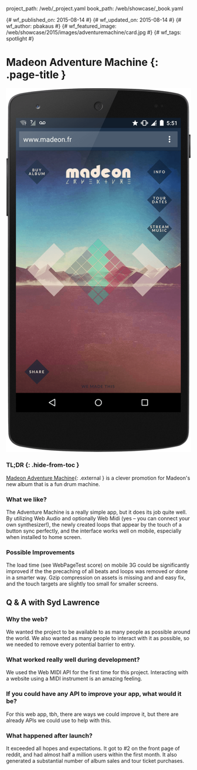 project_path: /web/_project.yaml book_path: /web/showcase/_book.yaml

{# wf_published_on: 2015-08-14 #} {# wf_updated_on: 2015-08-14 #} {# wf_author: pbakaus #} {# wf_featured_image: /web/showcase/2015/images/adventuremachine/card.jpg #} {# wf_tags: spotlight #}

# Madeon Adventure Machine {: .page-title }

<img src="images/adventuremachine/screenshot.png" class="attempt-right" />

### TL;DR {: .hide-from-toc }

[Madeon Adventure Machine](http://www.madeon.fr/adventuremachine/){: .external } is a clever promotion for Madeon's new album that is a fun drum machine.

### What we like?

The Adventure Machine is a really simple app, but it does its job quite well. By utilizing Web Audio and optionally Web Midi (yes – you can connect your own synthesizer!), the newly created loops that appear by the touch of a button sync perfectly, and the interface works well on mobile, especially when installed to home screen.

### Possible Improvements

The load time (see WebPageTest score) on mobile 3G could be significantly improved if the the precaching of all beats and loops was removed or done in a smarter way. Gzip compression on assets is missing and and easy fix, and the touch targets are slightly too small for smaller screens.

## Q & A with Syd Lawrence

### Why the web?

We wanted the project to be available to as many people as possible around the world. We also wanted as many people to interact with it as possible, so we needed to remove every potential barrier to entry.

### What worked really well during development?

We used the Web MIDI API for the first time for this project. Interacting with a website using a MIDI instrument is an amazing feeling.

### If you could have any API to improve your app, what would it be?

For this web app, tbh, there are ways we could improve it, but there are already APIs we could use to help with this.

### What happened after launch?

It exceeded all hopes and expectations. It got to #2 on the front page of reddit, and had almost half a million users within the first month. It also generated a substantial number of album sales and tour ticket purchases.